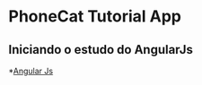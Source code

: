 # PhoneCat Tutorial App

## Iniciando o estudo do AngularJs


*[Angular Js](https://docs.angularjs.org/tutorial)

